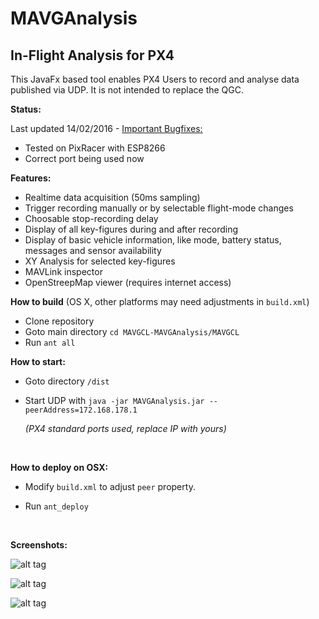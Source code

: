 # MAVGAnalysis

## In-Flight Analysis for PX4

This JavaFx based tool enables PX4 Users to record and analyse data published via UDP. It is not intended to replace the QGC.

**Status:** 

Last updated 14/02/2016 - <u>Important Bugfixes:</u>

- Tested on PixRacer with ESP8266
- Correct port being used now

**Features:**

- Realtime data acquisition (50ms sampling)
- Trigger recording manually or by selectable flight-mode changes
- Choosable stop-recording delay
- Display of all key-figures during and after recording
- Display of basic vehicle information, like mode, battery status, messages and sensor availability
- XY Analysis for selected key-figures
- MAVLink inspector
- OpenStreepMap viewer (requires internet access)



**How to build** (OS X, other platforms may need adjustments in `build.xml`)

- Clone repository
- Goto main directory  `cd MAVGCL-MAVGAnalysis/MAVGCL`
- Run `ant all`



**How to start:**

- Goto directory `/dist`
  
- Start UDP with `java -jar MAVGAnalysis.jar --peerAddress=172.168.178.1`
  
   *(PX4 standard ports used, replace IP with yours)*
  
  ​

**How to deploy on OSX:**

- Modify `build.xml` to adjust  `peer` property.
  
- Run `ant_deploy`
  
  ​

**Screenshots:**

![alt tag](https://raw.github.com/ecmnet/MAVGCL/MAVGAnalysis/MAVGCL/screenshot.png)

![alt tag](https://raw.github.com/ecmnet/MAVGCL/MAVGAnalysis/MAVGCL/screenshot2.png)

![alt tag](https://raw.github.com/ecmnet/MAVGCL/MAVGAnalysis/MAVGCL/screenshot3.png)